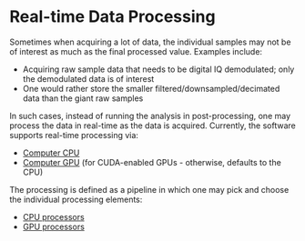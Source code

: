 # Real-time Data Processing

Sometimes when acquiring a lot of data, the individual samples may not be of interest as much as the final processed value. Examples include:

- Acquiring raw sample data that needs to be digital IQ demodulated; only the demodulated data is of interest
- One would rather store the smaller filtered/downsampled/decimated data than the giant raw samples

In such cases, instead of running the analysis in post-processing, one may process the data in real-time as the data is acquired. Currently, the software supports real-time processing via:

- [Computer CPU](Proc_CPU_Overview.md)
- [Computer GPU]((Proc_GPU_Overview.md)) (for CUDA-enabled GPUs - otherwise, defaults to the CPU)

The processing is defined as a pipeline in which one may pick and choose the individual processing elements:

- [CPU processors](Proc_CPU_list.md)
- [GPU processors](Proc_GPU_list.md)
